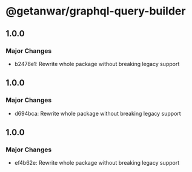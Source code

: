 # @getanwar/graphql-query-builder

## 1.0.0

### Major Changes

- b2478e1: Rewrite whole package without breaking legacy support

## 1.0.0

### Major Changes

- d694bca: Rewrite whole package without breaking legacy support

## 1.0.0

### Major Changes

- ef4b62e: Rewrite whole package without breaking legacy support
